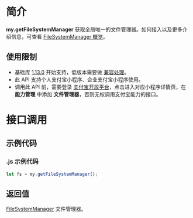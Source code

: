 # 简介

**my.getFileSystemManager** 获取全局唯一的文件管理器。如何接入以及更多介绍信息，可查看 [FileSystemManager 概览](https://opendocs.alipay.com/mini/api/0226od)。

## 使用限制

- 基础库 [1.13.0](https://opendocs.alipay.com/mini/framework/lib) 开始支持，低版本需要做 [兼容处理](https://opendocs.alipay.com/mini/framework/compatibility)。
- 此 API 支持个人支付宝小程序、企业支付宝小程序使用。
- 调用此 API 前，需要登录 [支付宝开放平台](https://open.alipay.com/develop/manage)，点击进入对应小程序详情页，在 **能力管理** 中添加 **文件管理器**，否则无权调用支付宝能力的接口。

# 接口调用

## 示例代码

### .js 示例代码
```javascript
let fs = my.getFileSystemManager();
```

## 返回值
[FileSystemManager](https://opendocs.alipay.com/mini/api/0226od) 文件管理器。
